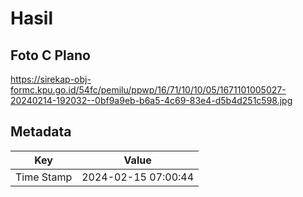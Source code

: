 # Hasil

## Foto C Plano

https://sirekap-obj-formc.kpu.go.id/54fc/pemilu/ppwp/16/71/10/10/05/1671101005027-20240214-192032--0bf9a9eb-b6a5-4c69-83e4-d5b4d251c598.jpg


## Metadata

| Key        | Value               |
| ---------- | ------------------- |
| Time Stamp | 2024-02-15 07:00:44 |



